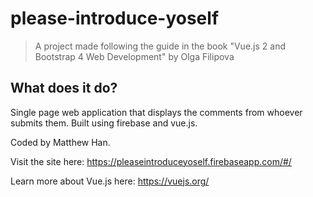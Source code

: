 # please-introduce-yoself

> A project made following the guide in the book \"Vue.js 2 and Bootstrap 4 Web Development\" by Olga Filipova

## What does it do?

Single page web application that displays the comments from whoever submits them. Built using firebase and vue.js.

Coded by Matthew Han.

Visit the site here: https://pleaseintroduceyoself.firebaseapp.com/#/

Learn more about Vue.js here: https://vuejs.org/